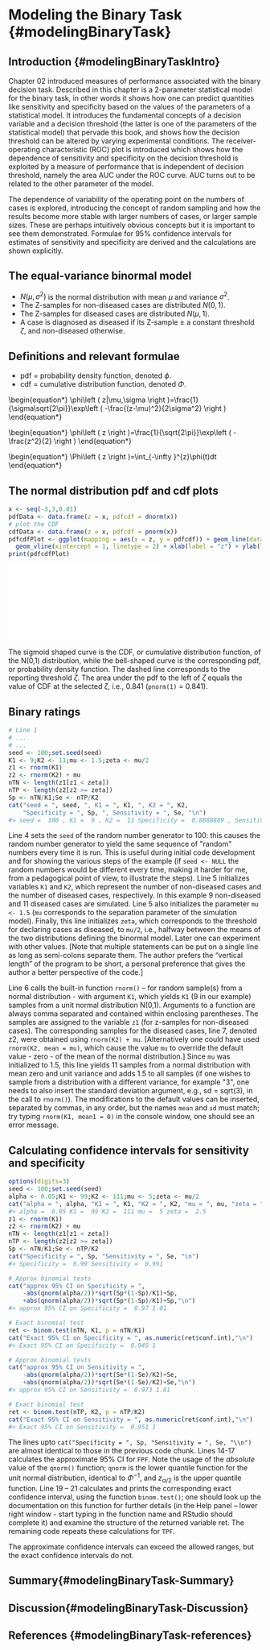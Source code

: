 # Modeling the Binary Task {#modelingBinaryTask}




## Introduction {#modelingBinaryTaskIntro}
Chapter 02 introduced measures of performance associated with the binary decision task. Described in this chapter is a 2-parameter statistical model for the binary task, in other words it shows how one can predict quantities like sensitivity and specificity based on the values of the parameters of a statistical model. It introduces the fundamental concepts of a decision variable and a decision threshold (the latter is one of the parameters of the statistical model) that pervade this book, and shows how the decision threshold can be altered by varying experimental conditions. The receiver-operating characteristic (ROC) plot is introduced which shows how the dependence of sensitivity and specificity on the decision threshold is exploited by a measure of performance that is independent of decision threshold, namely the area AUC under the ROC curve. AUC turns out to be related to the other parameter of the model. 

The dependence of variability of the operating point on the numbers of cases is explored, introducing the concept of random sampling and how the results become more stable with larger numbers of cases, or larger sample sizes. These are perhaps intuitively obvious concepts but it is important to see them demonstrated. Formulae for 95% confidence intervals for estimates of sensitivity and specificity are derived and the calculations are shown explicitly.

## The equal-variance binormal model
* $N(\mu,\sigma^2)$ is the normal distribution with mean $\mu$ and variance $\sigma^2$.
* The Z-samples for non-diseased cases are distributed $N(0,1)$. 
* The Z-samples for diseased cases are distributed $N(\mu,1)$. 
* A case is diagnosed as diseased if its Z-sample $\geq$ a constant threshold $\zeta$, and non-diseased otherwise.

## Definitions and relevant formulae
* pdf = probability density function, denoted $\phi$.
* cdf = cumulative distribution function, denoted $\Phi$.

\begin{equation*} 
\phi\left ( z|\mu,\sigma \right )=\frac{1}{\sigma\sqrt{2\pi}}\exp\left ( -\frac{(z-\mu)^2}{2\sigma^2} \right )
\end{equation*}

\begin{equation*} 
\phi\left ( z \right )=\frac{1}{\sqrt{2\pi}}\exp\left ( -\frac{z^2}{2} \right )
\end{equation*}

\begin{equation*} 
\Phi\left ( z \right )=\int_{-\infty }^{z}\phi(t)dt
\end{equation*}


## The normal distribution pdf and cdf plots


```r
x <- seq(-3,3,0.01)
pdfData <- data.frame(z = x, pdfcdf = dnorm(x))
# plot the CDF
cdfData <- data.frame(z = x, pdfcdf = pnorm(x))
pdfcdfPlot <- ggplot(mapping = aes(x = z, y = pdfcdf)) + geom_line(data = pdfData) + geom_line(data = cdfData) +
  geom_vline(xintercept = 1, linetype = 2) + xlab(label = "z") + ylab(label = "pdf/CDF")
print(pdfcdfPlot)
```

![](03-modeling-binary-task_files/figure-latex/unnamed-chunk-1-1.pdf)<!-- --> 

The sigmoid shaped curve is the CDF, or cumulative distribution function, of the N(0,1) distribution, while the bell-shaped curve is the corresponding pdf, or probability density function. The dashed line corresponds to the reporting threshold $\zeta$. The area under the pdf to the left of $\zeta$ equals the value of CDF at the selected  $\zeta$, i.e., 0.841 (`pnorm(1)` = 0.841). 

## Binary ratings


```r
# Line 1
# ...
# ...
seed <- 100;set.seed(seed)
K1 <- 9;K2 <- 11;mu <- 1.5;zeta <- mu/2
z1 <- rnorm(K1)
z2 <- rnorm(K2) + mu
nTN <- length(z1[z1 < zeta])
nTP <- length(z2[z2 >= zeta])
Sp <- nTN/K1;Se <- nTP/K2
cat("seed = ", seed, ", K1 = ", K1, ", K2 = ", K2, 
    "Specificity = ", Sp, ", Sensitivity = ", Se, "\n")
#> seed =  100 , K1 =  9 , K2 =  11 Specificity =  0.8888889 , Sensitivity =  0.9090909
```

Line 4 sets the `seed` of the random number generator to 100: this causes the random number generator to yield the same sequence of "random" numbers every time it is run. This is useful during initial code development and for showing the various steps of the example (if `seed <- NULL` the random numbers would be different every time, making it harder for me, from a pedagogical point of view, to illustrate the steps). Line 5 initializes variables `K1` and `K2`, which represent the number of non-diseased cases and  the number of diseased cases, respectively. In this example 9 non-diseased and 11 diseased cases are simulated. Line 5 also initializes the parameter `mu <- 1.5` (`mu` corresponds to the separation  parameter of the simulation model). Finally, this line initializes `zeta`, which corresponds to the threshold for declaring cases as diseased, to `mu/2`, i.e., halfway between the means of the two distributions defining the binormal model. Later one can experiment with other values. [Note that multiple statements can be put on a single line as long as semi-colons separate them. The author prefers the “vertical length” of the program to be short, a personal preference that gives the author a better perspective of the code.] 

Line 6 calls the built-in function `rnorm()` – for random sample(s) from a normal distribution - with argument `K1`, which yields `K1` (9 in our example) samples from a unit normal distribution N(0,1). Arguments to a function are always comma separated and contained within enclosing parentheses. The samples are assigned to the variable `z1` (for z-samples for non-diseased cases). The corresponding samples for the diseased cases, line 7, denoted z2, were obtained using `rnorm(K2) + mu`. [Alternatively one could have used `rnorm(K2, mean = mu)`, which cause the value `mu` to override the default value  -  zero -  of the mean of the normal distribution.] Since `mu` was initialized to 1.5, this line yields 11 samples from a normal distribution with mean zero and unit variance and adds 1.5 to all samples (if one wishes to sample from a distribution with a different variance, for example "3", one needs to also insert the standard deviation argument, e.g., sd = sqrt(3), in the call to `rnorm()`). The modifications to the default values can be inserted, separated by commas, in any order, but the names `mean` and `sd` must match; try typing `rnorm(K1, mean1 = 0)` in the console window, one should see an error message.

## Calculating confidence intervals for sensitivity and specificity


```r
options(digits=3)
seed <- 100;set.seed(seed)
alpha <- 0.05;K1 <- 99;K2 <- 111;mu <- 5;zeta <- mu/2
cat("alpha = ", alpha, "K1 = ", K1, "K2 = ", K2, "mu = ", mu, "zeta = ", zeta, "\n")
#> alpha =  0.05 K1 =  99 K2 =  111 mu =  5 zeta =  2.5
z1 <- rnorm(K1)
z2 <- rnorm(K2) + mu
nTN <- length(z1[z1 < zeta])
nTP <- length(z2[z2 >= zeta])
Sp <- nTN/K1;Se <- nTP/K2
cat("Specificity = ", Sp, "Sensitivity = ", Se, "\n")
#> Specificity =  0.99 Sensitivity =  0.991

# Approx binomial tests
cat("approx 95% CI on Specificity = ", 
    -abs(qnorm(alpha/2))*sqrt(Sp*(1-Sp)/K1)+Sp, 
    +abs(qnorm(alpha/2))*sqrt(Sp*(1-Sp)/K1)+Sp,"\n")
#> approx 95% CI on Specificity =  0.97 1.01

# Exact binomial test
ret <- binom.test(nTN, K1, p = nTN/K1)
cat("Exact 95% CI on Specificity = ", as.numeric(ret$conf.int),"\n")
#> Exact 95% CI on Specificity =  0.945 1

# Approx binomial tests
cat("approx 95% CI on Sensitivity = ", 
    -abs(qnorm(alpha/2))*sqrt(Se*(1-Se)/K2)+Se, 
    +abs(qnorm(alpha/2))*sqrt(Se*(1-Se)/K2)+Se,"\n")
#> approx 95% CI on Sensitivity =  0.973 1.01

# Exact binomial test
ret <- binom.test(nTP, K2, p = nTP/K2)
cat("Exact 95% CI on Sensitivity = ", as.numeric(ret$conf.int),"\n")
#> Exact 95% CI on Sensitivity =  0.951 1
```

The lines upto `cat("Specificity = ", Sp, "Sensitivity = ", Se, "\\n")` are almost identical to those in the previous code chunk. Lines 14-17 calculates the approximate 95% CI for `FPF`. Note the usage of the *absolute* value of the `qnorm()` function; `qnorm` is the lower quantile function for the unit normal distribution, identical to $\Phi^{-1}$, and $z_{\alpha/2}$ is the upper quantile function. Line 19 – 21 calculates and prints the corresponding exact confidence interval, using the function `binom.test()`; one should look up the documentation on this function for further details (in the Help panel – lower right window - start typing in the function name and RStudio should complete it) and examine the structure of the returned variable ret. The remaining code repeats these calculations for `TPF`.

The approximate confidence intervals can exceed the allowed ranges, but the exact confidence intervals do not.

## Summary{#modelingBinaryTask-Summary}
## Discussion{#modelingBinaryTask-Discussion}
## References {#modelingBinaryTask-references}

